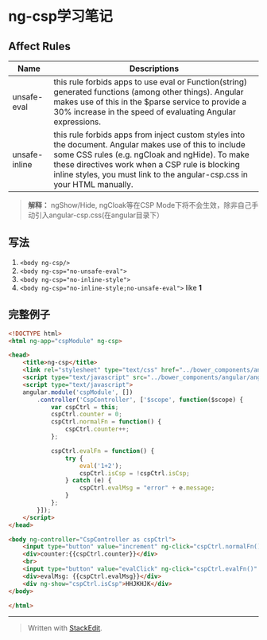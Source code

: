 

# ng-csp学习笔记

## Affect Rules

Name | Descriptions
---------|-------------
unsafe-eval |  this rule forbids apps to use eval or Function(string) generated functions (among other things). Angular makes use of this in the $parse service to provide a 30% increase in the speed of evaluating Angular expressions.
unsafe-inline | this rule forbids apps from inject custom styles into the document. Angular makes use of this to include some CSS rules (e.g. ngCloak and ngHide). To make these directives work when a CSP rule is blocking inline styles, you must link to the angular-csp.css in your HTML manually.

> **解释：** ngShow/Hide, ngCloak等在CSP Mode下将不会生效，除非自己手动引入angular-csp.css(在angular目录下）

## 写法

1. `<body ng-csp/>`
2. `<body ng-csp="no-unsafe-eval">`
3. `<body ng-csp="no-inline-style">`
4. `<body ng-csp="no-inline-style;no-unsafe-eval">` like **1**

## 完整例子

```html
<!DOCTYPE html>
<html ng-app="cspModule" ng-csp>

<head>
    <title>ng-csp</title>
    <link rel="stylesheet" type="text/css" href="../bower_components/angular/angular-csp.css">
    <script type="text/javascript" src="../bower_components/angular/angular.js"></script>
    <script type="text/javascript">
    angular.module('cspModule', [])
        .controller('CspController', ['$scope', function($scope) {
            var cspCtrl = this;
            cspCtrl.counter = 0;
            cspCtrl.normalFn = function() {
                cspCtrl.counter++;
            };

            cspCtrl.evalFn = function() {
                try {
                    eval('1+2');
                    cspCtrl.isCsp = !cspCtrl.isCsp;
                } catch (e) {
                    cspCtrl.evalMsg = "error" + e.message;
                }
            };
        }]);
    </script>
</head>

<body ng-controller="CspController as cspCtrl">
    <input type="button" value="increment" ng-click="cspCtrl.normalFn()" />
    <div>counter:{{cspCtrl.counter}}</div>
    <br>
    <input type="button" value="evalClick" ng-click="cspCtrl.evalFn()" />
    <div>evalMsg: {{cspCtrl.evalMsg}}</div>
    <div ng-show="cspCtrl.isCsp">HHJKHJK</div>
</body>

</html>
```


----------
> Written with [StackEdit](https://stackedit.io/).